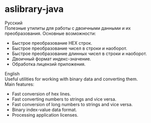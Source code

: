 # aslibrary-java
Русский  
Полезные утилиты для работы с двоичными данными и их преобразования.
Основные возможности:
* Быстрое преобразование HEX строк.
* Быстрое преобразование чисел в строки и наоборот.
* Быстрое преобразование длинных чисел в строки и наоборот.
* Двоичный формат индекс-значение.
* Обработка лицензий приложения.
  
English  
Useful utilities for working with binary data and converting them.  
Main features:  
* Fast conversion of hex lines.  
* Fast converting numbers to strings and vice versa.  
* Fast conversion of long numbers to strings and vice versa.  
* Binary index-value data format.  
* Processing application licenses.  
